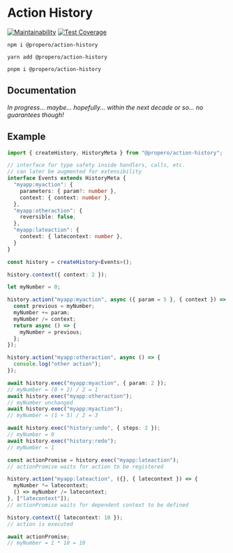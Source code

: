 # Action History

[![Maintainability](https://api.codeclimate.com/v1/badges/025c360bbaaccc37cdd5/maintainability)](https://codeclimate.com/github/propero-oss/action-history/maintainability)
[![Test Coverage](https://api.codeclimate.com/v1/badges/025c360bbaaccc37cdd5/test_coverage)](https://codeclimate.com/github/propero-oss/action-history/test_coverage)

```shell
npm i @propero/action-history
```
```shell
yarn add @propero/action-history
```
```shell
pnpm i @propero/action-history
```

## Documentation

*In progress... maybe... hopefully... within the next decade or so... no guarantees though!*


## Example
```typescript
import { createHistory, HistoryMeta } from "@propero/action-history";

// interface for type safety inside handlers, calls, etc.
// can later be augmented for extensibility
interface Events extends HistoryMeta {
  "myapp:myaction": {
    parameters: { param?: number },
    context: { context: number },
  },
  "myapp:otheraction": {
    reversible: false,
  },
  "myapp:lateaction": {
    context: { latecontext: number },
  }
}

const history = createHistory<Events>();

history.context({ context: 2 });

let myNumber = 0;

history.action("myapp:myaction", async ({ param = 5 }, { context }) => {
  const previous = myNumber;
  myNumber += param;
  myNumber /= context;
  return async () => {
    myNumber = previous;
  };
});

history.action("myapp:otheraction", async () => {
  console.log("other action");
});

await history.exec("myapp:myaction", { param: 2 });
// myNumber = (0 + 2) / 2 = 1
await history.exec("myapp:otheraction");
// myNumber unchanged
await history.exec("myapp:myaction");
// myNumber = (1 + 5) / 2 = 3

await history.exec("history:undo", { steps: 2 });
// myNumber = 0
await history.exec("history:redo");
// myNumber = 1

const actionPromise = history.exec("myapp:lateaction");
// actionPromise waits for action to be registered

history.action("myapp:lateaction", ({}, { latecontext }) => {
  myNumber *= latecontext;
  () => myNumber /= latecontext;
}, ["latecontext"]);
// actionPromise waits for dependent context to be defined

history.context({ latecontext: 10 });
// action is executed

await actionPromise;
// myNumber = 1 * 10 = 10
```
